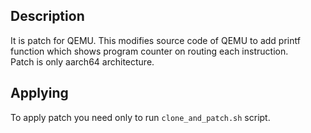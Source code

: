 ## Description
It is patch for QEMU. This modifies source code of QEMU to add printf function which shows program counter on routing each instruction.  
Patch is only aarch64 architecture.

## Applying
To apply patch you need only to run `clone_and_patch.sh` script.
